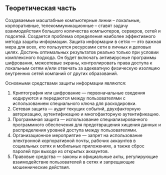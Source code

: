 ## Теоретическая часть 

Создаваемые масштабные компьютерные линии – локальные, корпоративные, телекоммуникационные – ставят задачу взаимодействия большого количества компьютеров, серверов, сетей и подсетей. Создается проблема определения наиболее эффективного метода защиты информации. 
Защита информации в сетях — это важная мера для всех, кто пользуется ресурсами сети в личных и деловых целях. Достичь оптимальных результатов реально только при условии комплексного подхода. Он будет включать антивирусные программы шифрования, межсетевые экраны, контролировать права доступа к локальным сетям и/или отвечать за адекватную физическую изоляцию внутренних сетей компаний от других образований.

Основными средствами защиты информации являются:
1. Криптография или шифрование — первоначальные сведения кодируются и передаются между пользователями с использованием специального ключа для раскодировки.
2. Сетевая защита — аудит текущих событий, двухфакторную авторизацию, аутентификацию и многофакторную аутентификацию.
3. Программная защита — использование специализированного программного обеспечения для предотвращения хищения данных и распределения уровней доступа между пользователями.
4. Организационное мероприятие — запрет на использование электронной корпоративной почты, рабочих аккаунтов в социальных сетях и мобильных приложениях, а также сброс паролей при выходе из открытых аккаунтов.
5. Правовые средства — законы и официальные акты, регулирующие взаимодействие пользователей в сетях и запрещающие мошеннические действия.
